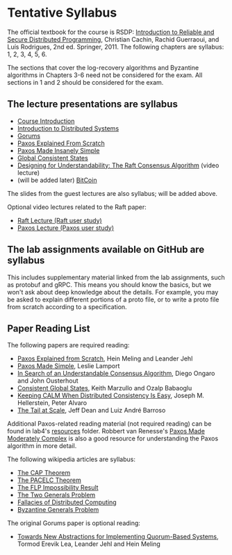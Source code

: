 # Tentative Syllabus

The official textbook for the course is RSDP:
[Introduction to Reliable and Secure Distributed Programming](https://link.springer.com/book/10.1007/978-3-642-15260-3),
Christian Cachin, Rachid Guerraoui, and Luís Rodrigues, 2nd ed. Springer, 2011.
The following chapters are syllabus: 1, 2, 3, 4, 5, 6.

The sections that cover the log-recovery algorithms and Byzantine algorithms in Chapters 3-6 need not be considered for the exam.
All sections in 1 and 2 should be considered for the exam.

## The lecture presentations are syllabus

- [Course Introduction](slides2024/0-course-info-2024.pdf)
- [Introduction to Distributed Systems](slides2024/1-introduction-2024.pdf)
- [Gorums](slides2024/2-gorums-intro-2024.pdf)
- [Paxos Explained From Scratch](slides2024/3-paxos-from-scratch-2024.pdf)
- [Paxos Made Insanely Simple](slides2024/4-paxos-made-insanely-simple-2024.pdf)
- [Global Consistent States](slides2024/5-global-states-2024.pdf)
- [Designing for Understandability: The Raft Consensus Algorithm](https://www.youtube.com/watch?v=vYp4LYbnnW8) (video lecture)
- (will be added later) [BitCoin](slides2024/6-bitcoin-2024.pdf)

The slides from the guest lectures are also syllabus; will be added above.

Optional video lectures related to the Raft paper:

- [Raft Lecture (Raft user study)](https://www.youtube.com/watch?v=YbZ3zDzDnrw)
- [Paxos Lecture (Paxos user study)](https://www.youtube.com/watch?v=JEpsBg0AO6o)

## The lab assignments available on GitHub are syllabus

This includes supplementary material linked from the lab assignments, such as protobuf and gRPC.
This means you should know the basics, but we won't ask about deep knowledge about the details.
For example, you may be asked to explain different portions of a proto file, or to write a proto file from scratch according to a specification.

## Paper Reading List

The following papers are required reading:

- [Paxos Explained from Scratch](reading/paxos-scratch-paper.pdf), Hein Meling and Leander Jehl
- [Paxos Made Simple](reading/paxos-simple.pdf), Leslie Lamport
- [In Search of an Understandable Consensus Algorithm](reading/raft.pdf), Diego Ongaro and John Ousterhout
- [Consistent Global States](reading/consistent-global-states.pdf), Keith Marzullo and Ozalp Babaoglu
- [Keeping CALM When Distributed Consistency Is Easy](reading/keeping-calm.pdf), Joseph M. Hellerstein, Peter Alvaro
- [The Tail at Scale](reading/tail-at-scale.pdf), Jeff Dean and Luiz André Barroso

Additional Paxos-related reading material (not required reading) can be found in lab4's [resources](../lab4/resources) folder.
Robbert van Renesse's [Paxos Made Moderately Complex](https://www.cs.cornell.edu/courses/cs7412/2011sp/paxos.pdf) is also a good resource for understanding the Paxos algorithm in more detail.

The following wikipedia articles are syllabus:

- [The CAP Theorem](https://en.wikipedia.org/wiki/CAP_theorem)
- [The PACELC Theorem](https://en.wikipedia.org/wiki/PACELC_theorem)
- [The FLP Impossibility Result](<https://en.wikipedia.org/wiki/Consensus_(computer_science)#The_FLP_impossibility_result_for_asynchronous_deterministic_consensus>)
- [The Two Generals Problem](https://en.wikipedia.org/wiki/Two_Generals%27_Problem)
- [Fallacies of Distributed Computing](https://en.wikipedia.org/wiki/Fallacies_of_distributed_computing)
- [Byzantine Generals Problem](https://en.wikipedia.org/wiki/Byzantine_fault)

The original Gorums paper is optional reading:

- [Towards New Abstractions for Implementing Quorum-Based Systems](reading/gorums.pdf), Tormod Erevik Lea, Leander Jehl and Hein Meling
